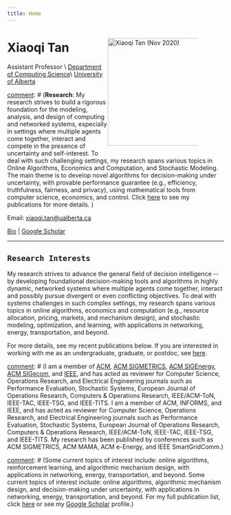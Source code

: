 ```yaml
---
title: Home
---
```


<img alt="Xiaoqi Tan (Nov 2020)" src="/img/xiaoqi_uoft_beam.jpg" style="max-width:210px; min-width:210px; float:right; margin: 20px 60px 10px 1px" width="250"/>


# Xiaoqi Tan


Assistant Professor \\
[Department of Computing Science](https://www.ualberta.ca/computing-science/index.html)\\
[University of Alberta](https://www.ualberta.ca/index.html)

[comment]: # (**Research**: My research strives to build a rigorous foundation for the modeling, analysis, and design of computing and networked systems, especially in settings where multiple agents come together, interact and compete in the presence of uncertainty and self-interest. To deal with such challenging settings, my research spans various topics in Online Algorithms, Economics and Computation, and Stochastic Modeling. The main theme is to develop novel algorithms for decision-making under uncertainty, with provable performance guarantee (e.g., efficiency, truthfulness, fairness, and privacy), using mathematical tools from computer science, economics, and control. Click [here](/publications_year) to see my publications for more details. )


Email: xiaoqi.tan@ualberta.ca


[Bio](/bio) | [Google Scholar](https://scholar.google.com/citations?user=drR_WcAAAAAJ&hl=en&sortby=pubdate)


---

## `Research Interests`

My research strives to advance the general field of decision intelligence -- by developing foundational decision-making tools and algorithms in highly dynamic, networked systems where multiple agents come together, interact and possibly pursue divergent or even conflicting objectives. To deal with systems challenges in such complex settings, my research spans various topics in online algorithms, economics and computation (e.g., resource allocation, pricing, markets, and mechanism design), and stochastic modeling, optimization, and learning,  with applications in networking, energy, transportation, and beyond. 

For more details, see my recent publications below.  If you are interested in working with me as an undergraduate, graduate, or postdoc, see [here](/join).

[comment]: # (My research strives to advance the general field of decision intelligence -- by developing foundational decision-making tools and algorithms in highly dynamic, networked systems where multiple agents come together, interact and possibly pursue divergent or even conflicting objectives.  To deal with systems challenges in such complex settings, my research features the design of new algorithms and markets with provable performance guarantees, using mathematical tools from computer science and economics. Some current topics of interest include: <span style="color:#007C41">online algorithms; algorithmic mechanism design; stochastic modeling and control; market design in smart grid, urban mobility, and cloud computing systems</span>. For more details, see my recent publications below.  )

[comment]: # (I am a member of [ACM](/), [ACM SIGMETRICS](/), [ACM SIGEnergy](/), [ACM SIGecom](/), and [IEEE](/), and has acted as reviewer for Computer Science, Operations Research, and Electrical Engineering journals such as Performance Evaluation, Stochastic Systems,  European Journal of Operations Research, Computers & Operations Research,  IEEE/ACM-ToN, IEEE-TAC, IEEE-TSG, and IEEE-TITS. I am a member of ACM, INFORMS, and IEEE, and has acted as reviewer for Computer Science, Operations Research, and Electrical Engineering journals such as Performance Evaluation, Stochastic Systems,  European Journal of Operations Research, Computers & Operations Research,  IEEE/ACM-ToN, IEEE-TAC, IEEE-TSG, and IEEE-TITS. My research has been published by conferences such as ACM SIGMETRICS, ACM MAMA, ACM e-Energy, and IEEE SmartGridComm.)

[comment]: # (Some current topics of interest include: online algorithms, reinforcement learning, and algorithmic mechanism design, with applications in networking, energy, transportation, and beyond. Some current topics of interest include: online algorithms, algorithmic mechanism design, and decision-making under uncertainty, with applications in networking, energy, transportation, and beyond. For my  full publication list,  click [here](/publications_year) or see my [Google Scholar](https://scholar.google.com/citations?hl=en&user=OIDN4i8AAAAJ&view_op=list_works&sortby=pubdate) profile.)


>
<ul class=circle>
        <script>
            var i;
            for (i = 0; i < papers_full.length; i++) {
            if (papers_full[i].highlight.search("yes") >= 0) {
                document.write("<li class=paper>");
                printPaper(papers_full[i], "O");
                document.write("</li>");
            }
        }
        </script>
</ul>